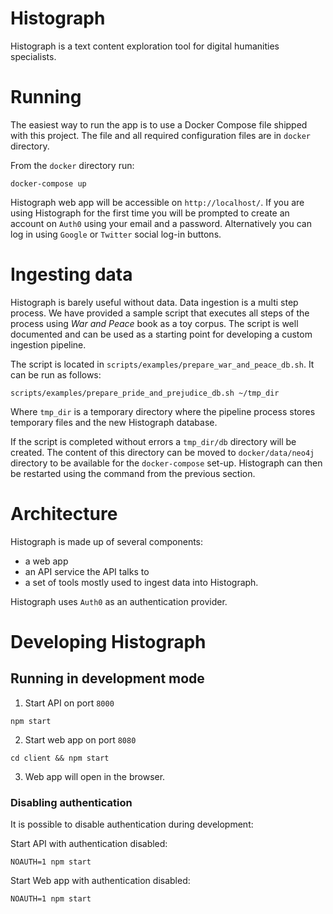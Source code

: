 # Histograph

Histograph is a text content exploration tool for digital humanities specialists.

# Running

The easiest way to run the app is to use a Docker Compose file shipped with this project. The file and all required configuration
files are in `docker` directory.

From the `docker` directory run:

```shell
docker-compose up
```

Histograph web app will be accessible on `http://localhost/`. If you are using Histograph for the first time you will be prompted to create an account on `Auth0` using your email and a password. Alternatively you can log in using `Google` or `Twitter` social log-in buttons.

# Ingesting data

Histograph is barely useful without data. Data ingestion is a multi step process. We have provided a sample script that executes all steps of the process using _War and Peace_ book as a toy corpus. The script is well documented and can be used as a starting point for developing a custom ingestion pipeline.

The script is located in `scripts/examples/prepare_war_and_peace_db.sh`. It can be run as follows:

```shell
scripts/examples/prepare_pride_and_prejudice_db.sh ~/tmp_dir
```

Where `tmp_dir` is a temporary directory where the pipeline process stores temporary files and the new Histograph database.

If the script is completed without errors a `tmp_dir/db` directory will be created. The content of this directory can be moved to `docker/data/neo4j` directory to be available for the `docker-compose` set-up. Histograph can then be restarted using the command from the previous section. 

# Architecture

Histograph is made up of several components:

 * a web app
 * an API service the API talks to
 * a set of tools mostly used to ingest data into Histograph.

Histograph uses `Auth0` as an authentication provider.

# Developing Histograph

## Running in development mode

1. Start API on port `8000`

```
npm start
```

2. Start web app on port `8080`

```
cd client && npm start
```

3. Web app will open in the browser.

### Disabling authentication

It is possible to disable authentication during development:

Start API with authentication disabled:

```
NOAUTH=1 npm start
```

Start Web app with authentication disabled:

```
NOAUTH=1 npm start
```

